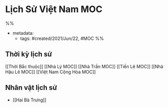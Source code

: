 # Lịch Sử Việt Nam MOC

%% 
- metadata:
	- tags: #created/2021/Jun/22, #MOC 
%%

## Thời kỳ lịch sử
[[Thời Bắc thuộc]]
[[Nhà Lý MOC]]
[[Nhà Trần MOC]]
[[Tiền Lê MOC]]
[[Nhà Hậu Lê MOC]]
[[Việt Nam Cộng Hòa MOC]]


## Nhân vật lịch sử
- [[Hai Bà Trưng]]
